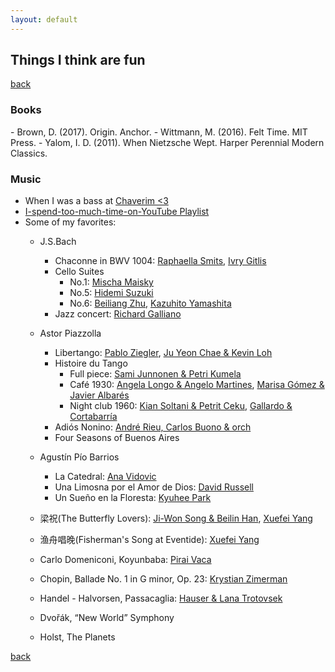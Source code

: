 ```yaml
---
layout: default
---
```


## Things I think are fun

[back](./)

<h3>Books</h3>
- Brown, D. (2017). Origin. Anchor.
- Wittmann, M. (2016). Felt Time. MIT Press.
- Yalom, I. D. (2011). When Nietzsche Wept. Harper Perennial Modern Classics.


<h3>Music</h3>  

- When I was a bass at [Chaverim <3](https://youtu.be/rIxN-ESt-7o)
- [I-spend-too-much-time-on-YouTube Playlist](https://www.youtube.com/playlist?list=LLlcu4nFtPGR8_RTAaparquA)
- Some of my favorites:
  - J.S.Bach
    - Chaconne in BWV 1004: [Raphaella Smits](https://youtu.be/Jcy7E4uHYK8), [Ivry Gitlis](https://youtu.be/bh8pKgwapSA)
    - Cello Suites
      - No.1: [Mischa Maisky](https://youtu.be/mGQLXRTl3Z0)
      - No.5: [Hidemi Suzuki](https://youtu.be/zEHXTrJb3HQ)
      - No.6: [Beiliang Zhu](https://youtu.be/LdfGd7y0IUA), [Kazuhito Yamashita](https://youtu.be/9yfqEl4TCdg)
    - Jazz concert: [Richard Galliano](https://youtu.be/GyrM5YmXGJI)      

  - Astor Piazzolla
    - Libertango: [Pablo Ziegler](https://youtu.be/nZ51cLI4PIU), [Ju Yeon Chae & Kevin Loh](https://youtu.be/8-3j-6shy2w)
    - Histoire du Tango
      - Full piece: [Sami Junnonen & Petri Kumela](https://youtu.be/QH2c1wSVpe0)
      - Café 1930: [Angela Longo & Angelo Martines](https://youtu.be/haC5szvpLGc), [Marisa Gómez & Javier Albarés](https://youtu.be/t3OAC2M64vA)
      - Night club 1960: [Kian Soltani & Petrit Ceku](https://youtu.be/SB7RrVsDvmY), [Gallardo & Cortabarría](https://youtu.be/zP-Gz1hL7a0)
    - Adiós Nonino: [André Rieu, Carlos Buono & orch](https://youtu.be/wyRpAat5oz0)
    - Four Seasons of Buenos Aires

  - Agustín Pío Barrios
    - La Catedral: [Ana Vidovic](https://youtu.be/KCE5aPnB5aI)
    - Una Limosna por el Amor de Dios: [David Russell](https://youtu.be/MTIhlf85zTc)
    - Un Sueño en la Floresta: [Kyuhee Park](https://youtu.be/fU-RJD9qRlU)

  - 梁祝(The Butterfly Lovers): [Ji-Won Song & Beilin Han](https://youtu.be/ysrHJMxgisA), [Xuefei Yang](https://youtu.be/Ai2Ci3q7wHo)
  - 渔舟唱晚(Fisherman's Song at Eventide): [Xuefei Yang](https://youtu.be/sqINGJCi390)
  - Carlo Domeniconi, Koyunbaba: [Pirai Vaca](https://youtu.be/ERLdUSQOby8)
  - Chopin, Ballade No. 1 in G minor, Op. 23: [Krystian Zimerman](https://youtu.be/Ce8p0VcTbuA)
  - Handel - Halvorsen, Passacaglia: [Hauser & Lana Trotovsek](https://youtu.be/EOTykAFBWS4)
  - Dvořák, “New World” Symphony
  - Holst, The Planets    
<!---
Café 1930 by [Chloe Chua & Kevin Loh](https://youtu.be/z1_6EnZoSro)
Oblivion by [Antonio Martin & Marisa Gomez](https://youtu.be/d6ymUhluDsQ)
Piazzolla [Richard Galliano](https://youtu.be/mAhebGhFCzc)
[Sergey Malov](https://youtu.be/wbH3JYfRjOQ)
[Yuki Janke & Emanuele Segre](https://youtu.be/RbnAKvNuk0M)
Full suites: [Yo-Yo Ma](https://youtu.be/Nu9MDqGhIak)
Capriccio Diabolico: [Kazuhito Yamashita](https://youtu.be/PQX4EKXks5g)
--->



[back](./)
